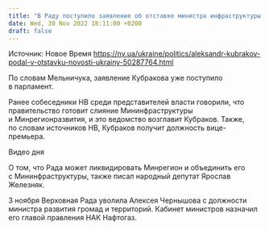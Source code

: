 ```yaml
---
title: "В Раду поступило заявление об отставке министра инфраструктуры Кубракова"
date: Wed, 30 Nov 2022 18:11:00 +0200
draft: false
---
```

Источник: Новое Время https://nv.ua/ukraine/politics/aleksandr-kubrakov-podal-v-otstavku-novosti-ukrainy-50287764.html


По словам Мельничука, заявление Кубракова уже поступило в парламент.

Ранее собеседники НВ среди представителей власти говорили, что правительство готовит слияние Мининфраструктуры и Минрегионразвития, и это ведомство возглавит Кубраков. Также, по словам источников НВ, Кубраков получит должность вице-премьера.

 Видео дня   

О том, что Рада может ликвидировать Минрегион и объединить его с Мининфраструктуры, также писал народный депутат Ярослав Железняк.

3 ноября Верховная Рада уволила Алексея Чернышова с должности министра развития громад и территорий. Кабинет министров назначил его главой правления НАК Нафтогаз.
